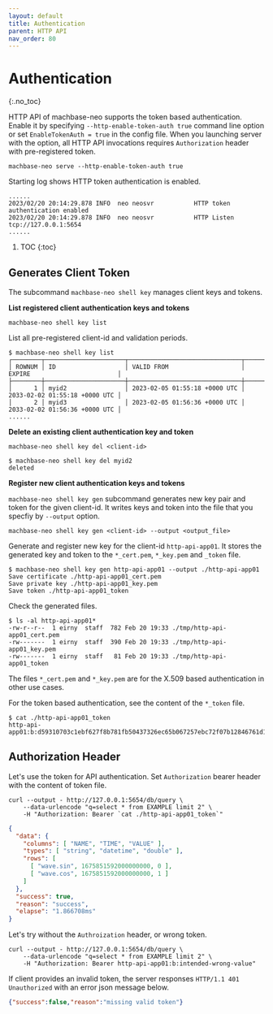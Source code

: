 ```yaml
---
layout: default
title: Authentication
parent: HTTP API
nav_order: 80
---
```


# Authentication
{:.no_toc}

HTTP API of machbase-neo supports the token based authentication.
Enable it by specifying `--http-enable-token-auth true` command line option or set `EnableTokenAuth = true` in the config file. When you launching server with the option, all HTTP API invocations requires `Authorization` header with pre-registered token.

```
machbase-neo serve --http-enable-token-auth true
```

Starting log shows HTTP token authentication is enabled.

```
......
2023/02/20 20:14:29.878 INFO  neo neosvr           HTTP token authentication enabled
2023/02/20 20:14:29.878 INFO  neo neosvr           HTTP Listen tcp://127.0.0.1:5654
......
```

1. TOC
{:toc}

## Generates Client Token

The subcommand `machbase-neo shell key` manages client keys and tokens.

**List registered client authentication keys and tokens**

```
machbase-neo shell key list
```

List all pre-registered client-id and validation periods.

```
$ machbase-neo shell key list
┌────────┬──────────────────────┬───────────────────────────────┬───────────────────────────────┐
│ ROWNUM │ ID                   │ VALID FROM                    │ EXPIRE                        │
├────────┼──────────────────────┼───────────────────────────────┼───────────────────────────────┤
│      1 │ myid2                │ 2023-02-05 01:55:18 +0000 UTC │ 2033-02-02 01:55:18 +0000 UTC │
│      2 │ myid3                │ 2023-02-05 01:56:36 +0000 UTC │ 2033-02-02 01:56:36 +0000 UTC │
......
```

**Delete an existing client authentication key and token**

```
machbase-neo shell key del <client-id>
```

```
$ machbase-neo shell key del myid2
deleted
```

**Register new client authentication keys and tokens**

`machbase-neo shell key gen` subcommand generates new key pair and token for the given client-id.
It writes keys and token into the file that you specfiy by `--output` option.

```
machbase-neo shell key gen <client-id> --output <output_file>
```

Generate and register new key for the client-id `http-api-app01`. It stores the generated key and token to the `*_cert.pem`, `*_key.pem` and `_token` file.

```
$ machbase-neo shell key gen http-api-app01 --output ./http-api-app01 
Save certificate ./http-api-app01_cert.pem
Save private key ./http-api-app01_key.pem
Save token ./http-api-app01_token
```

Check the generated files.

```
$ ls -al http-api-app01*
-rw-r--r--  1 eirny  staff  782 Feb 20 19:33 ./tmp/http-api-app01_cert.pem
-rw-------  1 eirny  staff  390 Feb 20 19:33 ./tmp/http-api-app01_key.pem
-rw-------  1 eirny  staff   81 Feb 20 19:33 ./tmp/http-api-app01_token
```

The files `*_cert.pem` and `*_key.pem` are for the X.509 based authentication in other use cases.

For the token based authentication, see the content of the `*_token` file.

```
$ cat ./http-api-app01_token 
http-api-app01:b:d59310703c1ebf627f8b781fb50437326ec65b067257ebc72f07b12846761d17   
```

## Authorization Header

Let's use the token for API authentication. Set `Authorization` bearer header with the content of token file.

```
curl --output - http://127.0.0.1:5654/db/query \
    --data-urlencode "q=select * from EXAMPLE limit 2" \
    -H "Authorization: Bearer `cat ./http-api-app01_token`"
```

```json
{
  "data": {
    "columns": [ "NAME", "TIME", "VALUE" ],
    "types": [ "string", "datetime", "double" ],
    "rows": [
      [ "wave.sin", 1675851592000000000, 0 ],
      [ "wave.cos", 1675851592000000000, 1 ]
    ]
  },
  "success": true,
  "reason": "success",
  "elapse": "1.866708ms"
}
```

Let's try without the `Authroization` header, or wrong token.

```
curl --output - http://127.0.0.1:5654/db/query \
    --data-urlencode "q=select * from EXAMPLE limit 2" \
    -H "Authorization: Bearer http-api-app01:b:intended-wrong-value"
```

If client provides an invalid token, the server responses `HTTP/1.1 401 Unauthorized` with an error json message below.

```json
{"success":false,"reason":"missing valid token"}
```